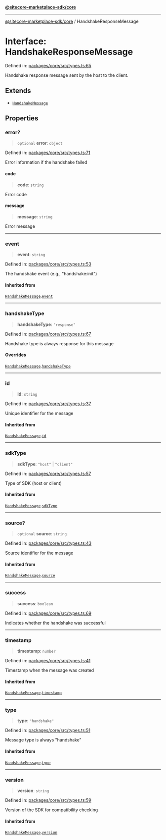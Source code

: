 [**@sitecore-marketplace-sdk/core**](../README.md)

***

[@sitecore-marketplace-sdk/core](../README.md) / HandshakeResponseMessage

# Interface: HandshakeResponseMessage

Defined in: [packages/core/src/types.ts:65](https://github.com/Sitecore/sitecore-marketplace-sdk/blob/688f537c0b6c422cf8b1a4f05e879f688e51e92b/packages/core/src/types.ts#L65)

Handshake response message sent by the host to the client.

## Extends

- [`HandshakeMessage`](HandshakeMessage.md)

## Properties

### error?

> `optional` **error**: `object`

Defined in: [packages/core/src/types.ts:71](https://github.com/Sitecore/sitecore-marketplace-sdk/blob/688f537c0b6c422cf8b1a4f05e879f688e51e92b/packages/core/src/types.ts#L71)

Error information if the handshake failed

#### code

> **code**: `string`

Error code

#### message

> **message**: `string`

Error message

***

### event

> **event**: `string`

Defined in: [packages/core/src/types.ts:53](https://github.com/Sitecore/sitecore-marketplace-sdk/blob/688f537c0b6c422cf8b1a4f05e879f688e51e92b/packages/core/src/types.ts#L53)

The handshake event (e.g., "handshake:init")

#### Inherited from

[`HandshakeMessage`](HandshakeMessage.md).[`event`](HandshakeMessage.md#event)

***

### handshakeType

> **handshakeType**: `"response"`

Defined in: [packages/core/src/types.ts:67](https://github.com/Sitecore/sitecore-marketplace-sdk/blob/688f537c0b6c422cf8b1a4f05e879f688e51e92b/packages/core/src/types.ts#L67)

Handshake type is always response for this message

#### Overrides

[`HandshakeMessage`](HandshakeMessage.md).[`handshakeType`](HandshakeMessage.md#handshaketype)

***

### id

> **id**: `string`

Defined in: [packages/core/src/types.ts:37](https://github.com/Sitecore/sitecore-marketplace-sdk/blob/688f537c0b6c422cf8b1a4f05e879f688e51e92b/packages/core/src/types.ts#L37)

Unique identifier for the message

#### Inherited from

[`HandshakeMessage`](HandshakeMessage.md).[`id`](HandshakeMessage.md#id)

***

### sdkType

> **sdkType**: `"host"` \| `"client"`

Defined in: [packages/core/src/types.ts:57](https://github.com/Sitecore/sitecore-marketplace-sdk/blob/688f537c0b6c422cf8b1a4f05e879f688e51e92b/packages/core/src/types.ts#L57)

Type of SDK (host or client)

#### Inherited from

[`HandshakeMessage`](HandshakeMessage.md).[`sdkType`](HandshakeMessage.md#sdktype)

***

### source?

> `optional` **source**: `string`

Defined in: [packages/core/src/types.ts:43](https://github.com/Sitecore/sitecore-marketplace-sdk/blob/688f537c0b6c422cf8b1a4f05e879f688e51e92b/packages/core/src/types.ts#L43)

Source identifier for the message

#### Inherited from

[`HandshakeMessage`](HandshakeMessage.md).[`source`](HandshakeMessage.md#source)

***

### success

> **success**: `boolean`

Defined in: [packages/core/src/types.ts:69](https://github.com/Sitecore/sitecore-marketplace-sdk/blob/688f537c0b6c422cf8b1a4f05e879f688e51e92b/packages/core/src/types.ts#L69)

Indicates whether the handshake was successful

***

### timestamp

> **timestamp**: `number`

Defined in: [packages/core/src/types.ts:41](https://github.com/Sitecore/sitecore-marketplace-sdk/blob/688f537c0b6c422cf8b1a4f05e879f688e51e92b/packages/core/src/types.ts#L41)

Timestamp when the message was created

#### Inherited from

[`HandshakeMessage`](HandshakeMessage.md).[`timestamp`](HandshakeMessage.md#timestamp)

***

### type

> **type**: `"handshake"`

Defined in: [packages/core/src/types.ts:51](https://github.com/Sitecore/sitecore-marketplace-sdk/blob/688f537c0b6c422cf8b1a4f05e879f688e51e92b/packages/core/src/types.ts#L51)

Message type is always "handshake"

#### Inherited from

[`HandshakeMessage`](HandshakeMessage.md).[`type`](HandshakeMessage.md#type)

***

### version

> **version**: `string`

Defined in: [packages/core/src/types.ts:59](https://github.com/Sitecore/sitecore-marketplace-sdk/blob/688f537c0b6c422cf8b1a4f05e879f688e51e92b/packages/core/src/types.ts#L59)

Version of the SDK for compatibility checking

#### Inherited from

[`HandshakeMessage`](HandshakeMessage.md).[`version`](HandshakeMessage.md#version)
